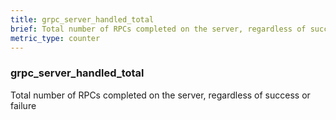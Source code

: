 ```yaml
---
title: grpc_server_handled_total
brief: Total number of RPCs completed on the server, regardless of success or failure
metric_type: counter
---
```

### grpc_server_handled_total

Total number of RPCs completed on the server, regardless of success or failure